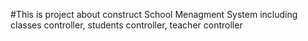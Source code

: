 #This is project about construct School Menagment System
including classes controller, students controller, teacher controller
